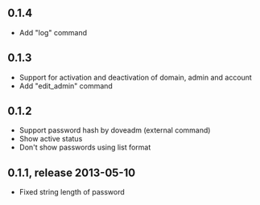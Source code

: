 ## 0.1.4
 * Add "log" command

## 0.1.3
 * Support for activation and deactivation of domain, admin and account
 * Add "edit_admin" command

## 0.1.2
 * Support password hash by doveadm (external command)
 * Show active status
 * Don't show passwords using list format

## 0.1.1, release 2013-05-10
 * Fixed string length of password


